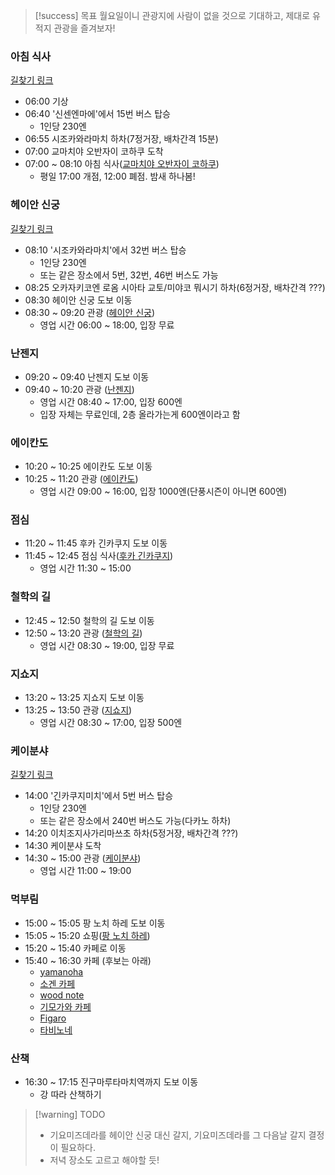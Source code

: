 > [!success] 목표
> 월요일이니 관광지에 사람이 없을 것으로 기대하고, 제대로 유적지 관광을 즐겨보자!
### 아침 식사
[길찾기 링크](https://maps.app.goo.gl/jVauaKchko6i8yCs8)
- 06:00 기상
- 06:40 '신센엔마에'에서 15번 버스 탑승
	- 1인당 230엔
- 06:55 시조카와라마치 하차(7정거장, 배차간격 15분)
- 07:00 교마치야 오반자이 코하쿠 도착
- 07:00 ~ 08:10 아침 식사([교마치야 오반자이 코하쿠](https://www.google.co.kr/maps/place/%EA%B5%90%EB%A7%88%EC%B9%98%EC%95%BC+%EC%98%A4%EB%B0%98%EC%9E%90%EC%9D%B4+%EC%BD%94%ED%95%98%EC%BF%A0/@35.0088194,135.7658741,15.56z/data=!3m1!5s0x60010894bf6227e3:0x88a4eb601acf8b3b!4m10!1m3!11m2!2skewB0rOOSW2wSz7VayM9cg!3e3!3m5!1s0x60010894bf88bc99:0x6ec167ecdb23250d!8m2!3d35.0064882!4d135.7700753!16s%2Fg%2F11fy7ckh45?entry=ttu&g_ep=EgoyMDI0MTEwNS4wIKXMDSoASAFQAw%3D%3D))
	- 평일 17:00 개점, 12:00 폐점. 밤새 하나봄!
### 헤이안 신궁
[길찾기 링크](https://maps.app.goo.gl/hrGMbEhSrWeM9mUk9)
- 08:10 '시조카와라마치'에서 32번 버스 탑승
	- 1인당 230엔
	- 또는 같은 장소에서 5번, 32번, 46번 버스도 가능
- 08:25 오카자키코엔 로옴 시아타 교토/미야코 뭐시기 하차(6정거장, 배차간격 ???)
- 08:30 헤이안 신궁 도보 이동
- 08:30 ~ 09:20 관광 ([헤이안 신궁](https://www.google.co.kr/maps/place/%ED%97%A4%EC%9D%B4%EC%95%88+%EC%8B%A0%EA%B6%81/@35.0159823,135.7798514,17z/data=!3m1!4b1!4m6!3m5!1s0x600108e5187cc88d:0x75bed992d897454f!8m2!3d35.0159823!4d135.7824263!16zL20vMDJ5NGti?hl=ko&entry=ttu&g_ep=EgoyMDI0MTEwNS4wIKXMDSoASAFQAw%3D%3D))
	- 영업 시간 06:00 ~ 18:00, 입장 무료
### 난젠지
- 09:20 ~ 09:40 난젠지 도보 이동
- 09:40 ~ 10:20 관광 ([난젠지](<https://www.google.co.kr/maps/place/%EB%82%9C%EC%A0%A0%EC%A7%80(%EB%82%A8%EC%84%A0%EC%82%AC)/@35.0114138,135.7919092,17z/data=!3m1!4b1!4m6!3m5!1s0x600109217397fbfd:0x38b339a4c7e7004d!8m2!3d35.0114138!4d135.7944841!16zL20vMDM4c2h6?hl=ko&entry=ttu&g_ep=EgoyMDI0MTEwNS4wIKXMDSoASAFQAw%3D%3D>))
	- 영업 시간 08:40 ~ 17:00, 입장 600엔
	- 입장 자체는 무료인데, 2층 올라가는게 600엔이라고 함
### 에이칸도
- 10:20 ~ 10:25 에이칸도 도보 이동
- 10:25 ~ 11:20 관광 ([에이칸도](https://www.google.co.kr/maps/place/%EC%97%90%EC%9D%B4%EC%B9%B8%EB%8F%84/@35.0114138,135.7919092,17z/data=!4m10!1m2!2m1!1z7JeQ7J207Lm464-E!3m6!1s0x60010918b2b38d17:0x1c9705a093b0ad54!8m2!3d35.0145812!4d135.7943607!15sCgzsl5DsnbTsubjrj4RaECIO7JeQ7J20IOy5uCDrj4SSAQ9idWRkaGlzdF90ZW1wbGXgAQA!16s%2Fm%2F0285m65?hl=ko&entry=ttu&g_ep=EgoyMDI0MTEwNS4wIKXMDSoASAFQAw%3D%3D))
	- 영업 시간 09:00 ~ 16:00, 입장 1000엔(단풍시즌이 아니면 600엔)
### 점심
- 11:20 ~ 11:45 후카 긴카쿠지 도보 이동
- 11:45 ~ 12:45 점심 식사([후카 긴카쿠지](https://www.google.co.kr/maps/place/%ED%9B%84%EC%B9%B4+%EA%B8%B4%EC%B9%B4%EC%BF%A0%EC%A7%80/@35.0277665,135.7942465,17z/data=!3m1!4b1!4m6!3m5!1s0x6001090430e3b1fb:0x6290928826b81fad!8m2!3d35.0277665!4d135.7968214!16s%2Fg%2F12ht0d6lh?hl=ko&entry=ttu&g_ep=EgoyMDI0MTEwNS4wIKXMDSoASAFQAw%3D%3D))
	- 영업 시간 11:30 ~ 15:00
### 철학의 길
- 12:45 ~ 12:50 철학의 길 도보 이동
- 12:50 ~ 13:20 관광 ([철학의 길](https://www.google.co.kr/maps/place/%EC%B2%A0%ED%95%99%EC%9D%98+%EA%B8%B8/@35.0266193,135.7905861,17z/data=!3m1!4b1!4m6!3m5!1s0x60010908ae94f057:0x917af331a75280f4!8m2!3d35.0266194!4d135.795457!16s%2Fg%2F11n065ssgc?hl=ko&entry=ttu&g_ep=EgoyMDI0MTEwNS4wIKXMDSoASAFQAw%3D%3D))
	- 영업 시간 08:30 ~ 19:00, 입장 무료
### 지쇼지
- 13:20 ~ 13:25 지쇼지 도보 이동
- 13:25 ~ 13:50 관광 ([지쇼지](https://www.google.co.kr/maps/place/%EC%9D%BC%EB%B3%B8+%EA%B5%90%ED%86%A0%EB%B6%80+%EA%B5%90%ED%86%A0%EC%8B%9C+%EC%82%AC%EC%BF%84%EA%B5%AC+%EA%B8%B4%EC%B9%B4%EC%BF%A0%EC%A7%80%EC%B4%88+2+%EC%A7%80%EC%87%BC%EC%A7%80/@35.0277665,135.7942465,17z/data=!4m5!3m4!1s0x600109050b426fe1:0x258aca1ce888abc9!8m2!3d35.0270213!4d135.7982058?hl=ko&entry=ttu&g_ep=EgoyMDI0MTEwNS4wIKXMDSoASAFQAw%3D%3D))
	- 영업 시간 08:30 ~ 17:00, 입장 500엔
### 케이분샤
[길찾기 링크](https://maps.app.goo.gl/AzRJzp7wiRVqdkd26)
- 14:00 '긴카쿠지미치'에서 5번 버스 탑승
	- 1인당 230엔
	- 또는 같은 장소에서 240번 버스도 가능(다카노 하차)
- 14:20 이치조지사가리마쓰초 하차(5정거장, 배차간격 ???)
- 14:30 케이분샤 도착
- 14:30 ~ 15:00 관광 ([케이분샤](https://www.google.co.kr/maps/place/%EC%BC%80%EC%9D%B4%EB%B6%84%EC%83%A4+%EC%9D%B4%EC%B9%98%EC%A1%B0%EC%A7%80%EC%A0%90/@35.0439648,135.7823345,17z/data=!3m1!4b1!4m6!3m5!1s0x600108498ef71153:0x599da6e2b839868c!8m2!3d35.0439648!4d135.7849094!16s%2Fg%2F1ttywn0r?hl=ko&entry=ttu&g_ep=EgoyMDI0MTEwNS4wIKXMDSoASAFQAw%3D%3D))
	- 영업 시간 11:00 ~ 19:00
### 먹부림
- 15:00 ~ 15:05 팡 노치 하레 도보 이동
- 15:05 ~ 15:20 쇼핑([팡 노치 하레](https://www.google.co.kr/maps/place/Pan+nochi+Hare/@35.0440781,135.7843294,17z/data=!3m1!4b1!4m6!3m5!1s0x6001084bb3218b93:0x237e01c31647cb6b!8m2!3d35.0440781!4d135.7869043!16s%2Fg%2F11ckrzvxg5?hl=ko&entry=ttu&g_ep=EgoyMDI0MTEwNS4wIKXMDSoASAFQAw%3D%3D))
- 15:20 ~ 15:40 카페로 이동
- 15:40 ~ 16:30 카페 (후보는 아래)
	- [yamanoha](https://www.google.co.kr/maps/place/Yamanoha/data=!3m1!5s0x6001085aa1e8bcb9:0x63b8f8bd35e139b1!4m6!3m5!1s0x6001085aa21f7e8b:0xd230691b4db4f25b!8m2!3d35.0334014!4d135.7802462!16s%2Fg%2F11_t2g48j?hl=ko&entry=ttu&g_ep=EgoyMDI0MTEwNS4wIKXMDSoASAFQAw%3D%3D)
	- [소겐 카페](https://www.google.co.kr/maps/place/%EC%86%8C%EA%B2%90+%EC%B9%B4%ED%8E%98/@35.0416052,135.7790489,15z/data=!4m19!1m9!2m8!1z7KO867OAIOy5tO2OmA!3m6!1z7KO867OAIOy5tO2OmA!2z7LyA7J2067aE7IOkIOydtOy5mOyhsOyngOygkCDvvJHvvJAgSWNoaWpvamkgSGFyYWl0b25vY2hvLCBTYWt5byBXYXJkLCBLeW90bywgNjA2LTgxODQg7J2867O4!3s0x600108498ef71153:0x599da6e2b839868c!4m2!1d135.7849095!2d35.0439746!3m8!1s0x600109ace1a6e87b:0x823754b9dc69b353!8m2!3d35.0371914!4d135.791476!9m1!1b1!15sCg3so7zrs4Ag7Lm07Y6YWggiBuy5tO2OmJIBBGNhZmXgAQA!16s%2Fg%2F1tjdg2qh?hl=ko&entry=ttu&g_ep=EgoyMDI0MTEwNS4wIKXMDSoASAFQAw%3D%3D)
	- [wood note](https://www.google.co.kr/maps/place/Wood+Note/@35.0442568,135.7838354,16.16z/data=!4m17!1m9!2m8!1z7KO867OAIOy5tO2OmA!3m6!1z7KO867OAIOy5tO2OmA!2z7LyA7J2067aE7IOkIOydtOy5mOyhsOyngOygkCDvvJHvvJAgSWNoaWpvamkgSGFyYWl0b25vY2hvLCBTYWt5byBXYXJkLCBLeW90bywgNjA2LTgxODQg7J2867O4!3s0x600108498ef71153:0x599da6e2b839868c!4m2!1d135.7849095!2d35.0439746!3m6!1s0x6001094beffbf559:0x33424cf2f967b2f2!8m2!3d35.0420635!4d135.7858893!15sCg3so7zrs4Ag7Lm07Y6YWggiBuy5tO2OmJIBC2NvZmZlZV9zaG9w4AEA!16s%2Fg%2F11h4blqyr4?hl=ko&entry=ttu&g_ep=EgoyMDI0MTEwNS4wIKXMDSoASAFQAw%3D%3D)
	- [기모가와 카페](https://www.google.co.kr/maps/place/%EA%B0%80%EB%AA%A8%EA%B0%80%EC%99%80+%EC%B9%B4%ED%8E%98/@35.0347886,135.7553837,14z/data=!3m1!5s0x6001088a97ebc9b5:0x6a903ab13ee3f618!4m19!1m9!2m8!1z7KO867OAIOy5tO2OmA!3m6!1z7KO867OAIOy5tO2OmA!2z7LyA7J2067aE7IOkIOydtOy5mOyhsOyngOygkCDvvJHvvJAgSWNoaWpvamkgSGFyYWl0b25vY2hvLCBTYWt5byBXYXJkLCBLeW90bywgNjA2LTgxODQg7J2867O4!3s0x600108498ef71153:0x599da6e2b839868c!4m2!1d135.7849095!2d35.0439746!3m8!1s0x6001088a97c33c27:0xf11ac4a40b1f8ff!8m2!3d35.0201636!4d135.7697791!9m1!1b1!15sCg3so7zrs4Ag7Lm07Y6YWggiBuy5tO2OmJIBBGNhZmXgAQA!16s%2Fg%2F1thxkzg3?hl=ko&entry=ttu&g_ep=EgoyMDI0MTEwNS4wIKXMDSoASAFQAw%3D%3D)
	- [Figaro](https://www.google.co.kr/maps/place/Figaro/@35.0349821,135.7669868,14.75z/data=!4m19!1m9!2m8!1z7KO867OAIOy5tO2OmA!3m6!1z7KO867OAIOy5tO2OmA!2z7LyA7J2067aE7IOkIOydtOy5mOyhsOyngOygkCDvvJHvvJAgSWNoaWpvamkgSGFyYWl0b25vY2hvLCBTYWt5byBXYXJkLCBLeW90bywgNjA2LTgxODQg7J2867O4!3s0x600108498ef71153:0x599da6e2b839868c!4m2!1d135.7849095!2d35.0439746!3m8!1s0x6001084f08d00001:0x8756bcff0bdf2b12!8m2!3d35.0378326!4d135.7821303!9m1!1b1!15sCg3so7zrs4Ag7Lm07Y6YWggiBuy5tO2OmJIBBGNhZmXgAQA!16s%2Fg%2F11bx1qczhr?hl=ko&entry=ttu&g_ep=EgoyMDI0MTEwNS4wIKXMDSoASAFQAw%3D%3D)
	- [타비노네](https://www.google.co.kr/maps/place/%ED%83%80%EB%B9%84%EB%85%B8%EB%84%A4/@35.0349821,135.7669868,14.75z/data=!4m19!1m9!2m8!1z7KO867OAIOy5tO2OmA!3m6!1z7KO867OAIOy5tO2OmA!2z7LyA7J2067aE7IOkIOydtOy5mOyhsOyngOygkCDvvJHvvJAgSWNoaWpvamkgSGFyYWl0b25vY2hvLCBTYWt5byBXYXJkLCBLeW90bywgNjA2LTgxODQg7J2867O4!3s0x600108498ef71153:0x599da6e2b839868c!4m2!1d135.7849095!2d35.0439746!3m8!1s0x60010852256d16f7:0x87137d9f0c2f8027!8m2!3d35.0354028!4d135.7857325!9m1!1b1!15sCg3so7zrs4Ag7Lm07Y6YWggiBuy5tO2OmJIBBGNhZmXgAQA!16s%2Fg%2F11c7t42rrg?hl=ko&entry=ttu&g_ep=EgoyMDI0MTEwNS4wIKXMDSoASAFQAw%3D%3D)
### 산책
- 16:30 ~ 17:15 진구마루타마치역까지 도보 이동
	- 강 따라 산책하기

> [!warning] TODO
> - 기요미즈데라를 헤이안 신궁 대신 갈지, 기요미즈데라를 그 다음날 갈지 결정이 필요하다.
> - 저녁 장소도 고르고 해야할 듯!
